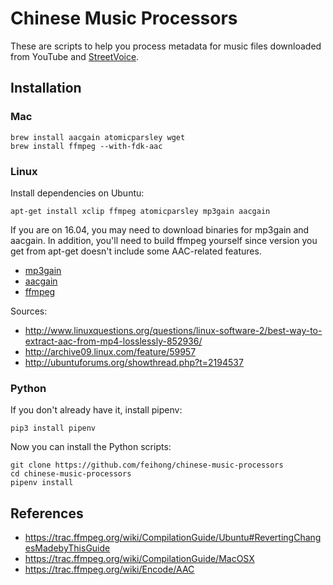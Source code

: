 # Chinese Music Processors

These are scripts to help you process metadata for music files downloaded from YouTube and [StreetVoice](https://streetvoice.com).

## Installation

### Mac

```
brew install aacgain atomicparsley wget
brew install ffmpeg --with-fdk-aac
```

### Linux

Install dependencies on Ubuntu:

```
apt-get install xclip ffmpeg atomicparsley mp3gain aacgain
```

If you are on 16.04, you may need to download binaries for mp3gain and aacgain. In addition, you'll need to build ffmpeg yourself since version you get from apt-get doesn't include some AAC-related features.

- [mp3gain](https://pkgs.org/ubuntu-14.04/ubuntu-universe-amd64/mp3gain_1.5.2-r2-6_amd64.deb.html)
- [aacgain](https://launchpad.net/~stefanobalocco/+archive/ubuntu/ppa/+packages)
- [ffmpeg](https://github.com/feihong/feihong-setup/blob/master/ubuntu/compile_ffmpeg.sh)

Sources:

- http://www.linuxquestions.org/questions/linux-software-2/best-way-to-extract-aac-from-mp4-losslessly-852936/
- http://archive09.linux.com/feature/59957
- http://ubuntuforums.org/showthread.php?t=2194537

### Python

If you don't already have it, install pipenv:

```
pip3 install pipenv
```

Now you can install the Python scripts:

```
git clone https://github.com/feihong/chinese-music-processors
cd chinese-music-processors
pipenv install
```

## References

- https://trac.ffmpeg.org/wiki/CompilationGuide/Ubuntu#RevertingChangesMadebyThisGuide
- https://trac.ffmpeg.org/wiki/CompilationGuide/MacOSX
- https://trac.ffmpeg.org/wiki/Encode/AAC
